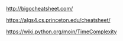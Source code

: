 http://bigocheatsheet.com/


https://algs4.cs.princeton.edu/cheatsheet/

https://wiki.python.org/moin/TimeComplexity
